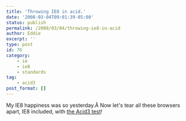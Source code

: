 ```yaml
---
title: 'Throwing IE8 in acid.'
date: '2008-03-04T09:01:39-05:00'
status: publish
permalink: /2008/03/04/throwing-ie8-in-acid
author: Eddie
excerpt: ''
type: post
id: 76
category:
    - ie
    - ie8
    - standards
tag:
    - acid3
post_format: []
---
```

My IE8 happiness was so yesterday.Â Now let's tear all these browsers apart, IE8 included, with [the Acid3 test](http://www.webstandards.org/2008/03/03/acid3-putting-browser-makers-on-notice-again/)!